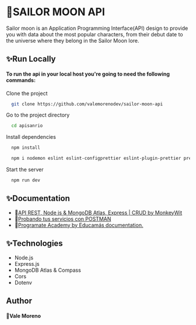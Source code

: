 
# 🌸SAILOR MOON API

Sailor moon is an Application Programming Interface(API) design to provide you with data about the most popular characters, from their debut date to the universe where they belong in the Sailor Moon lore. 

## ✨Run Locally

#### To run the api in your local host you're going to need the following commands:

Clone the project

```bash
  git clone https://github.com/valemorenodev/sailor-moon-api
```

Go to the project directory

```bash
  cd apisanrio
```

Install dependencies

```bash
  npm install
```
```bash
  npm i nodemon eslint eslint-configprettier eslint-plugin-prettier prettier -D
```

Start the server

```bash
  npm run dev
```


## ✨Documentation

 - 🔮[API REST, Node js & MongoDB Atlas, Express | CRUD by MonkeyWit](https://www.youtube.com/watch?v=S4IgPTwwPBw&t=2952s)
 - 🔮[Probando tus servicios con POSTMAN](https://abi.gitbook.io/net-core/4.-creando-tu-primer-servicio/4.4-probando-tus-servicios-con-postman)
 - 🔮[Programate Academy by Educamás documentation.](https://educamas.com.co/programate/)

## ✨Technologies

- Node.js
- Express.js
- MongoDB Atlas & Compass
- Cors
- Dotenv

## Author

#### 💫Vale Moreno
